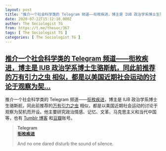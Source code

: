 ```yaml
---
layout: post
title: "推介一个社会科学类的 Telegram 频道——衔枚疾进，博主是 IUB 政治学系博士生骆斯航，同此前推荐的万有引力之虫 相似，都是以美国近期社会运动的讨论于观察为契..."
date: 2020-07-22T15:12:10.000Z
author: The Sociologist TG
from: https://t.me/thesoc/367
tags: [ The Sociologist TG ]
categories: [ The Sociologist TG ]
---
```

<!--1595430730000-->
[推介一个社会科学类的 Telegram 频道——衔枚疾进，博主是 IUB 政治学系博士生骆斯航，同此前推荐的万有引力之虫 相似，都是以美国近期社会运动的讨论于观察为契...](https://t.me/thesoc/367)
------

<div>
<p>推介一个社会科学类的 Telegram 频道——<a href="https://t.me/silentmarching" target="_blank" rel="noopener" onclick="return confirm('Open this link?\n\n'+this.href);">衔枚疾进</a>，博主是 IUB 政治学系博士生骆斯航，同此前推荐的<a href="https://t.me/thesoc/348" target="_blank" rel="noopener" onclick="return confirm('Open this link?\n\n'+this.href);">万有引力之虫</a> 相似，都是以美国近期社会运动的讨论于观察为契机而开设。他主要研究政治情感、记忆、文革、马克思主义和当代中国等，也有 <a href="https://www.silentmarching.com/" target="_blank" rel="noopener" onclick="return confirm('Open this link?\n\n'+this.href);">Tumblr 博客</a> 和<a href="https://www.douban.com/note/742437849/" target="_blank" rel="noopener" onclick="return confirm('Open this link?\n\n'+this.href);">豆瓣</a>账号。</p><blockquote><b>Telegram</b><br><b><a href="https://t.me/silentmarching">衔枚疾进</a></b><br><p>And no one dared disturb the sound of silence.</p></blockquote>
</div>
